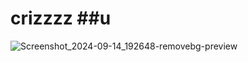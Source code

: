 # crizzzz           ##u

![Screenshot_2024-09-14_192648-removebg-preview](https://github.com/user-attachments/assets/7180aff0-9076-4322-819d-5241b6407e94)
